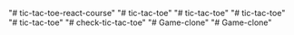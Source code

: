 "# tic-tac-toe-react-course" 
"# tic-tac-toe" 
"# tic-tac-toe" 
"# tic-tac-toe" 
"# tic-tac-toe" 
"# check-tic-tac-toe" 
"# Game-clone" 
"# Game-clone" 
